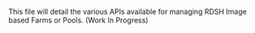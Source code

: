 This file will detail the various APIs available for managing RDSH Image based Farms or Pools.
(Work In Progress)
